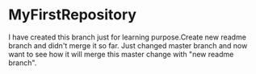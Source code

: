 # MyFirstRepository

I have created this branch just for learning purpose.Create new readme branch and didn't merge it so far. Just changed master branch and now want to see how it will merge this master change with "new readme branch".
